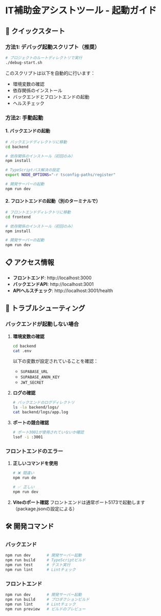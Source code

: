 # IT補助金アシストツール - 起動ガイド

## 🚀 クイックスタート

### 方法1: デバッグ起動スクリプト（推奨）
```bash
# プロジェクトのルートディレクトリで実行
./debug-start.sh
```

このスクリプトは以下を自動的に行います：
- 環境変数の確認
- 依存関係のインストール
- バックエンドとフロントエンドの起動
- ヘルスチェック

### 方法2: 手動起動

#### 1. バックエンドの起動
```bash
# バックエンドディレクトリに移動
cd backend

# 依存関係のインストール（初回のみ）
npm install

# TypeScriptパス解決の設定
export NODE_OPTIONS="-r tsconfig-paths/register"

# 開発サーバーの起動
npm run dev
```

#### 2. フロントエンドの起動（別のターミナルで）
```bash
# フロントエンドディレクトリに移動
cd frontend

# 依存関係のインストール（初回のみ）
npm install

# 開発サーバーの起動
npm run dev
```

## 📋 アクセス情報

- **フロントエンド**: http://localhost:3000
- **バックエンドAPI**: http://localhost:3001
- **APIヘルスチェック**: http://localhost:3001/health

## 🔧 トラブルシューティング

### バックエンドが起動しない場合

1. **環境変数の確認**
   ```bash
   cd backend
   cat .env
   ```
   以下の変数が設定されていることを確認：
   - `SUPABASE_URL`
   - `SUPABASE_ANON_KEY`
   - `JWT_SECRET`

2. **ログの確認**
   ```bash
   # バックエンドのログディレクトリ
   ls -la backend/logs/
   cat backend/logs/app.log
   ```

3. **ポートの競合確認**
   ```bash
   # ポート3001が使用されていないか確認
   lsof -i :3001
   ```

### フロントエンドのエラー

1. **正しいコマンドを使用**
   ```bash
   # ❌ 間違い
   npm run de
   
   # ✅ 正しい
   npm run dev
   ```

2. **Viteのポート確認**
   フロントエンドは通常ポート5173で起動します（package.jsonの設定による）

## 🛠️ 開発コマンド

### バックエンド
```bash
npm run dev       # 開発サーバー起動
npm run build     # TypeScriptビルド
npm run test      # テスト実行
npm run lint      # Lintチェック
```

### フロントエンド
```bash
npm run dev       # 開発サーバー起動
npm run build     # プロダクションビルド
npm run lint      # Lintチェック
npm run preview   # ビルドのプレビュー
```